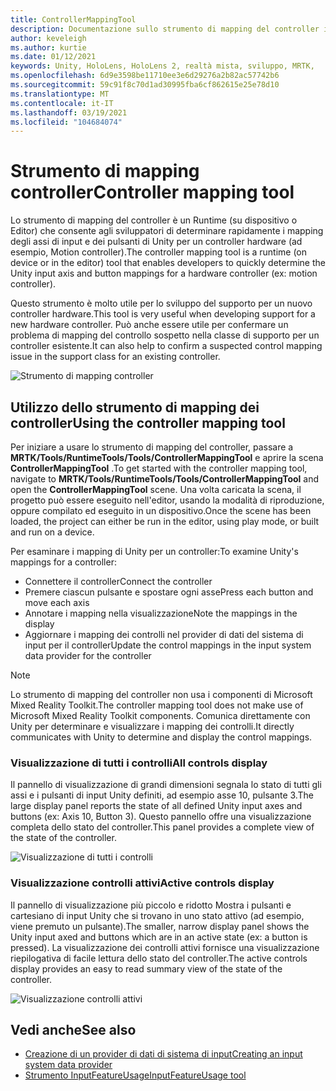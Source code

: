 ```yaml
---
title: ControllerMappingTool
description: Documentazione sullo strumento di mapping del controller in MRTK
author: keveleigh
ms.author: kurtie
ms.date: 01/12/2021
keywords: Unity, HoloLens, HoloLens 2, realtà mista, sviluppo, MRTK,
ms.openlocfilehash: 6d9e3598be11710ee3e6d29276a2b82ac57742b6
ms.sourcegitcommit: 59c91f8c70d1ad30995fba6cf862615e25e78d10
ms.translationtype: MT
ms.contentlocale: it-IT
ms.lasthandoff: 03/19/2021
ms.locfileid: "104684074"
---
```

# <a name="controller-mapping-tool"></a><span data-ttu-id="5abcc-104">Strumento di mapping controller</span><span class="sxs-lookup"><span data-stu-id="5abcc-104">Controller mapping tool</span></span>

<span data-ttu-id="5abcc-105">Lo strumento di mapping del controller è un Runtime (su dispositivo o Editor) che consente agli sviluppatori di determinare rapidamente i mapping degli assi di input e dei pulsanti di Unity per un controller hardware (ad esempio, Motion controller).</span><span class="sxs-lookup"><span data-stu-id="5abcc-105">The controller mapping tool is a runtime (on device or in the editor) tool that enables developers to quickly determine the Unity input axis and button mappings for a hardware controller (ex: motion controller).</span></span>

<span data-ttu-id="5abcc-106">Questo strumento è molto utile per lo sviluppo del supporto per un nuovo controller hardware.</span><span class="sxs-lookup"><span data-stu-id="5abcc-106">This tool is very useful when developing support for a new hardware controller.</span></span> <span data-ttu-id="5abcc-107">Può anche essere utile per confermare un problema di mapping del controllo sospetto nella classe di supporto per un controller esistente.</span><span class="sxs-lookup"><span data-stu-id="5abcc-107">It can also help to confirm a suspected control mapping issue in the support class for an existing controller.</span></span>

![Strumento di mapping controller](../images/controller-mapping-tool/ControllerMappingTool.png)

## <a name="using-the-controller-mapping-tool"></a><span data-ttu-id="5abcc-109">Utilizzo dello strumento di mapping dei controller</span><span class="sxs-lookup"><span data-stu-id="5abcc-109">Using the controller mapping tool</span></span>

<span data-ttu-id="5abcc-110">Per iniziare a usare lo strumento di mapping del controller, passare a **MRTK/Tools/RuntimeTools/Tools/ControllerMappingTool** e aprire la scena **ControllerMappingTool** .</span><span class="sxs-lookup"><span data-stu-id="5abcc-110">To get started with the controller mapping tool, navigate to **MRTK/Tools/RuntimeTools/Tools/ControllerMappingTool** and open the **ControllerMappingTool** scene.</span></span> <span data-ttu-id="5abcc-111">Una volta caricata la scena, il progetto può essere eseguito nell'editor, usando la modalità di riproduzione, oppure compilato ed eseguito in un dispositivo.</span><span class="sxs-lookup"><span data-stu-id="5abcc-111">Once the scene has been loaded, the project can either be run in the editor, using play mode, or built and run on a device.</span></span>

<span data-ttu-id="5abcc-112">Per esaminare i mapping di Unity per un controller:</span><span class="sxs-lookup"><span data-stu-id="5abcc-112">To examine Unity's mappings for a controller:</span></span>

- <span data-ttu-id="5abcc-113">Connettere il controller</span><span class="sxs-lookup"><span data-stu-id="5abcc-113">Connect the controller</span></span>
- <span data-ttu-id="5abcc-114">Premere ciascun pulsante e spostare ogni asse</span><span class="sxs-lookup"><span data-stu-id="5abcc-114">Press each button and move each axis</span></span>
- <span data-ttu-id="5abcc-115">Annotare i mapping nella visualizzazione</span><span class="sxs-lookup"><span data-stu-id="5abcc-115">Note the mappings in the display</span></span>
- <span data-ttu-id="5abcc-116">Aggiornare i mapping dei controlli nel provider di dati del sistema di input per il controller</span><span class="sxs-lookup"><span data-stu-id="5abcc-116">Update the control mappings in the input system data provider for the controller</span></span>

> [!NOTE]
> <span data-ttu-id="5abcc-117">Lo strumento di mapping del controller non usa i componenti di Microsoft Mixed Reality Toolkit.</span><span class="sxs-lookup"><span data-stu-id="5abcc-117">The controller mapping tool does not make use of Microsoft Mixed Reality Toolkit components.</span></span> <span data-ttu-id="5abcc-118">Comunica direttamente con Unity per determinare e visualizzare i mapping dei controlli.</span><span class="sxs-lookup"><span data-stu-id="5abcc-118">It directly communicates with Unity to determine and display the control mappings.</span></span>

### <a name="all-controls-display"></a><span data-ttu-id="5abcc-119">Visualizzazione di tutti i controlli</span><span class="sxs-lookup"><span data-stu-id="5abcc-119">All controls display</span></span>

<span data-ttu-id="5abcc-120">Il pannello di visualizzazione di grandi dimensioni segnala lo stato di tutti gli assi e i pulsanti di input Unity definiti, ad esempio asse 10, pulsante 3.</span><span class="sxs-lookup"><span data-stu-id="5abcc-120">The large display panel reports the state of all defined Unity input axes and buttons (ex: Axis 10, Button 3).</span></span> <span data-ttu-id="5abcc-121">Questo pannello offre una visualizzazione completa dello stato del controller.</span><span class="sxs-lookup"><span data-stu-id="5abcc-121">This panel provides a complete view of the state of the controller.</span></span>

![Visualizzazione di tutti i controlli](../images/controller-mapping-tool/AllControls.png)

### <a name="active-controls-display"></a><span data-ttu-id="5abcc-123">Visualizzazione controlli attivi</span><span class="sxs-lookup"><span data-stu-id="5abcc-123">Active controls display</span></span>

<span data-ttu-id="5abcc-124">Il pannello di visualizzazione più piccolo e ridotto Mostra i pulsanti e cartesiano di input Unity che si trovano in uno stato attivo (ad esempio, viene premuto un pulsante).</span><span class="sxs-lookup"><span data-stu-id="5abcc-124">The smaller, narrow display panel shows the Unity input axed and buttons which are in an active state (ex: a button is pressed).</span></span> <span data-ttu-id="5abcc-125">La visualizzazione dei controlli attivi fornisce una visualizzazione riepilogativa di facile lettura dello stato del controller.</span><span class="sxs-lookup"><span data-stu-id="5abcc-125">The active controls display provides an easy to read summary view of the state of the controller.</span></span>

![Visualizzazione controlli attivi](../images/controller-mapping-tool/ActiveControls.png)

## <a name="see-also"></a><span data-ttu-id="5abcc-127">Vedi anche</span><span class="sxs-lookup"><span data-stu-id="5abcc-127">See also</span></span>

- [<span data-ttu-id="5abcc-128">Creazione di un provider di dati di sistema di input</span><span class="sxs-lookup"><span data-stu-id="5abcc-128">Creating an input system data provider</span></span>](../input/CreateDataProvider.md)
- [<span data-ttu-id="5abcc-129">Strumento InputFeatureUsage</span><span class="sxs-lookup"><span data-stu-id="5abcc-129">InputFeatureUsage tool</span></span>](InputFeatureUsageTool.md)
